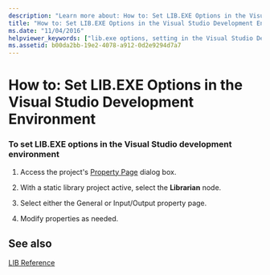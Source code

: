 ```yaml
---
description: "Learn more about: How to: Set LIB.EXE Options in the Visual Studio Development Environment"
title: "How to: Set LIB.EXE Options in the Visual Studio Development Environment"
ms.date: "11/04/2016"
helpviewer_keywords: ["lib.exe options, setting in the Visual Studio Development Environment"]
ms.assetid: b00da2bb-19e2-4078-a912-0d2e9294d7a7
---
```

# How to: Set LIB.EXE Options in the Visual Studio Development Environment

### To set LIB.EXE options in the Visual Studio development environment

1. Access the project's [Property Page](../working-with-project-properties.md) dialog box.

1. With a static library project active, select the **Librarian** node.

1. Select either the General or Input/Output property page.

1. Modify properties as needed.

## See also

[LIB Reference](lib-reference.md)
